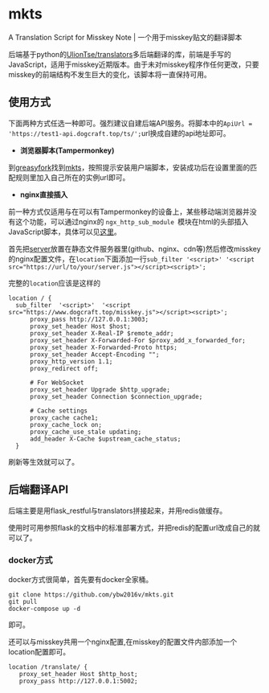 # mkts
A Translation Script for Misskey Note | 一个用于misskey贴文的翻译脚本

后端基于python的[UlionTse/translators](https://github.com/UlionTse/translators)多后端翻译的库，前端是手写的JavaScript，适用于misskey近期版本。由于未对misskey程序作任何更改，只要misskey的前端结构不发生巨大的变化，该脚本将一直保持可用。

## 使用方式

下面两种方式任选一种即可。强烈建议自建后端API服务。将脚本中的`ApiUrl = 'https://test1-api.dogcraft.top/ts/';`url换成自建的api地址即可。

* **浏览器脚本(Tampermonkey)**

到[greasyfork](https://greasyfork.org/zh-CN/scripts/419966)找到[mkts](https://greasyfork.org/zh-CN/scripts/419966)，按照提示安装用户端脚本，安装成功后在设置里面的匹配规则里加入自己所在的实例url即可。


* **nginx直接插入**

前一种方式仅适用与在可以有Tampermonkey的设备上，某些移动端浏览器并没有这个功能，可以通过nginx的 `ngx_http_sub_module `模块在html的头部插入JavaScript脚本，具体可以见[这里](https://dogcraft.top/archives/196/)。

首先把[server](./server.js)放置在静态文件服务器里(github、nginx、cdn等)然后修改misskey的nginx配置文件，在`location`下面添加一行`sub_filter '<script>' '<script src="https://url/to/your/server.js"></script><script>';`

完整的`location`应该是这样的

```
location / {
  sub_filter  '<script>'  '<script src="https://www.dogcraft.top/misskey.js"></script><script>';
      proxy_pass http://127.0.0.1:3003;
      proxy_set_header Host $host;
      proxy_set_header X-Real-IP $remote_addr;
      proxy_set_header X-Forwarded-For $proxy_add_x_forwarded_for;
      proxy_set_header X-Forwarded-Proto https;
      proxy_set_header Accept-Encoding "";
      proxy_http_version 1.1;
      proxy_redirect off;

      # For WebSocket
      proxy_set_header Upgrade $http_upgrade;
      proxy_set_header Connection $connection_upgrade;

      # Cache settings
      proxy_cache cache1;
      proxy_cache_lock on;
      proxy_cache_use_stale updating;
      add_header X-Cache $upstream_cache_status;
  }
```
刷新等生效就可以了。

## 后端翻译API

后端主要是用flask_restful与translators拼接起来，并用redis做缓存。

使用时可用参照flask的文档中的标准部署方式，并把redis的配置url改成自己的就可以了。

### docker方式

docker方式很简单，首先要有docker全家桶。

```
git clone https://github.com/ybw2016v/mkts.git
git pull
docker-compose up -d

```

即可。

还可以与misskey共用一个nginx配置,在misskey的配置文件内部添加一个location配置即可。

```
location /translate/ {
   proxy_set_header Host $http_host;
   proxy_pass http://127.0.0.1:5002;
```
